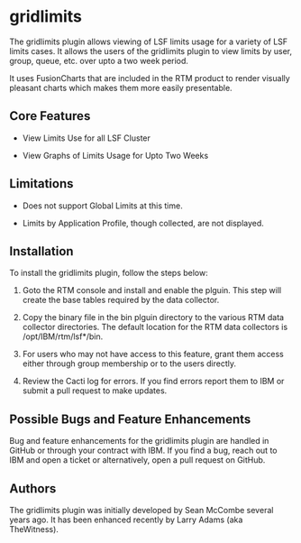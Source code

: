 # gridlimits

The gridlimits plugin allows viewing of LSF limits usage for a variety
of LSF limits cases.  It allows the users of the gridlimits plugin
to view limits by user, group, queue, etc. over upto a two week period.

It uses FusionCharts that are included in the RTM product to render 
visually pleasant charts which makes them more easily presentable.

## Core Features

* View Limits Use for all LSF Cluster

* View Graphs of Limits Usage for Upto Two Weeks

## Limitations

* Does not support Global Limits at this time.

* Limits by Application Profile, though collected, are not displayed.

## Installation

To install the gridlimits plugin, follow the steps below:

1. Goto the RTM console and install and enable the plguin.  This
   step will create the base tables required by the data collector.

2. Copy the binary file in the bin plguin directory to the various 
   RTM data collector directories.  The default location for the RTM 
   data collectors is /opt/IBM/rtm/lsf*/bin.

3. For users who may not have access to this feature, grant them
   access either through group membership or to the users directly.

4. Review the Cacti log for errors.  If you find errors report them
   to IBM or submit a pull request to make updates.

## Possible Bugs and Feature Enhancements

Bug and feature enhancements for the gridlimits plugin are handled in GitHub
or through your contract with IBM. If you find a bug, reach out to IBM and
open a ticket or alternatively, open a pull request on GitHub.

## Authors

The gridlimits plugin was initially developed by Sean McCombe several years
ago.  It has been enhanced recently by Larry Adams (aka TheWitness).

